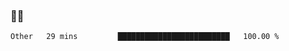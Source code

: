 ### 👨‍💻

<!--START_SECTION:waka-->

```txt
Other   29 mins         █████████████████████████   100.00 %
```

<!--END_SECTION:waka-->
